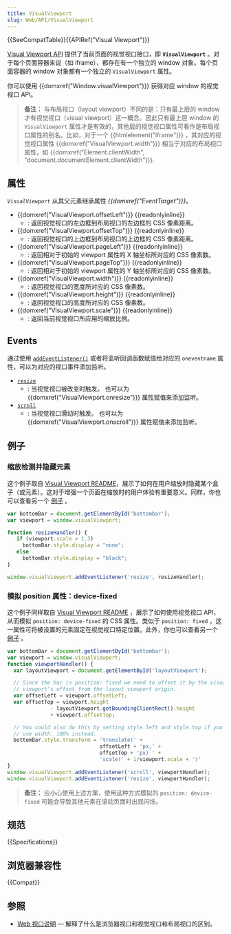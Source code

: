 ```yaml
---
title: VisualViewport
slug: Web/API/VisualViewport
---
```


{{SeeCompatTable}}{{APIRef("Visual Viewport")}}

[Visual Viewport API](/zh-CN/docs/Web/API/Visual_Viewport_API) 提供了当前页面的视觉视口接口，即 **`VisualViewport`** 。对于每个页面容器来说（如 iframe），都存在有一个独立的 window 对象。每个页面容器的 window 对象都有一个独立的 `VisualViewport` 属性。

你可以使用 {{domxref("Window.visualViewport")}} 获得对应 window 的视觉视口 API。

> **备注：** 与布局视口（layout viewport）不同的是：只有最上层的 window 才有视觉视口（visual viewport）这一概念。因此只有最上层 window 的 `VisualViewport` 属性才是有效的，其他层的视觉视口属性可看作是布局视口属性的别名。比如，对于一个 {{htmlelement("iframe")}} ，其对应的视觉视口属性 {{domxref("VisualViewport.width")}} 相当于对应的布局视口属性，如 {{domxref("Element.clientWidth", "document.documentElement.clientWidth")}}.

## 属性

_`VisualViewport`_ 从其父元素继承属性 _{{domxref("EventTarget")}}_。

- {{domxref("VisualViewport.offsetLeft")}} {{readonlyinline}}
  - : 返回视觉视口的左边框到布局视口的左边框的 CSS 像素距离。
- {{domxref("VisualViewport.offsetTop")}} {{readonlyinline}}
  - : 返回视觉视口的上边框到布局视口的上边框的 CSS 像素距离。
- {{domxref("VisualViewport.pageLeft")}} {{readonlyinline}}
  - : 返回相对于初始的 viewport 属性的 X 轴坐标所对应的 CSS 像素数。
- {{domxref("VisualViewport.pageTop")}} {{readonlyinline}}
  - : 返回相对于初始的 viewport 属性的 Y 轴坐标所对应的 CSS 像素数。
- {{domxref("VisualViewport.width")}} {{readonlyinline}}
  - : 返回视觉视口的宽度所对应的 CSS 像素数。
- {{domxref("VisualViewport.height")}} {{readonlyinline}}
  - : 返回视觉视口的高度所对应的 CSS 像素数。
- {{domxref("VisualViewport.scale")}} {{readonlyinline}}
  - : 返回当前视觉视口所应用的缩放比例。

## Events

通过使用 [`addEventListener()`](/zh-CN/docs/Web/API/EventTarget/addEventListener) 或者将监听回调函数赋值给对应的 `oneventname` 属性，可以为对应的视口事件添加监听。

- [`resize`](/zh-CN/docs/Web/API/VisualViewport/resize_event)
  - : 当视觉视口被改变时触发。
    也可以为 {{domxref("VisualViewport.onresize")}} 属性赋值来添加监听。
- [`scroll`](/zh-CN/docs/Web/API/VisualViewport/scroll_event)
  - : 当视觉视口滑动时触发。
    也可以为 {{domxref("VisualViewport.onscroll")}} 属性赋值来添加监听。

## 例子

### 缩放检测并隐藏元素

这个例子取自 [Visual Viewport README](https://github.com/WICG/visual-viewport)，展示了如何在用户缩放时隐藏某个盒子（或元素）。这对于增强一个页面在缩放时的用户体验有重要意义。同样，你也可以查看另一个 [例子](https://wicg.github.io/visual-viewport/examples/hide-on-zoom.html) 。

```js
var bottomBar = document.getElementById('bottombar');
var viewport = window.visualViewport;

function resizeHandler() {
   if (viewport.scale > 1.3)
     bottomBar.style.display = "none";
   else
     bottomBar.style.display = "block";
}

window.visualViewport.addEventListener('resize', resizeHandler);
```

### 模拟 position 属性：device-fixed

这个例子同样取自 [Visual Viewport README](https://github.com/WICG/visual-viewport) ，展示了如何使用视觉视口 API，从而模拟 `position: device-fixed` 的 CSS 属性。类似于 `position: fixed` ，这一属性可将被设置的元素固定在视觉视口特定位置。此外，你也可以查看另一个 [例子](https://wicg.github.io/visual-viewport/examples/fixed-to-viewport.html) 。

```js
var bottomBar = document.getElementById('bottombar');
var viewport = window.visualViewport;
function viewportHandler() {
  var layoutViewport = document.getElementById('layoutViewport');

  // Since the bar is position: fixed we need to offset it by the visual
  // viewport's offset from the layout viewport origin.
  var offsetLeft = viewport.offsetLeft;
  var offsetTop = viewport.height
              - layoutViewport.getBoundingClientRect().height
              + viewport.offsetTop;

  // You could also do this by setting style.left and style.top if you
  // use width: 100% instead.
  bottomBar.style.transform = 'translate(' +
                              offsetLeft + 'px,' +
                              offsetTop + 'px) ' +
                              'scale(' + 1/viewport.scale + ')'
}
window.visualViewport.addEventListener('scroll', viewportHandler);
window.visualViewport.addEventListener('resize', viewportHandler);
```

> **备注：** 应小心使用上述方案，使用这种方式模拟的 `position: device-fixed` 可能会导致其他元素在滚动页面时出现闪烁。

## 规范

{{Specifications}}

## 浏览器兼容性

{{Compat}}

## 参照

- [Web 视口说明](https://github.com/bokand/bokand.github.io/blob/master/web_viewports_explainer.md) — 解释了什么是浏览器视口和视觉视口和布局视口的区别。
